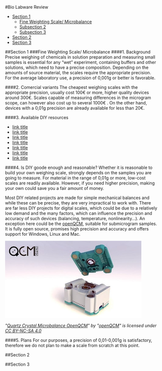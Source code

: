 #Bio Labware Review

- [Section 1](#Section-1)
  * [Fine Weighting Scale/ Microbalance](#Microbalance)
  * [Subsection 2](#Subsection-2)
  * [Subsection 3](#Subsection-3)
- [Section 2](#Section-2)
- [Section 3](#Section-3)


##Section 1 <a id="Section-1"></a>
###Fine Weighting Scale/ Microbalance <a id="Microbalance"></a>
####1. Background
Precise weighing of chemicals in solution preparation and measuring small samples is essential for any “wet” experiment, containing buffers and other solutions, which need to have a precise composition. Depending on the amounts of source material, the scales require the appropriate precision. For the average laboratory use, a precision of 0,001g or better is favorable.


####2. Comercial variants
The cheapest weighing scales with the appropriate precision, usually cost 100€ or more, higher quality devices around 300€. Scales capable of measuring differences in the microgram scope, can however also cost up to several 1000€ . On the other hand, devices with a 0,01g precision are already available for less than 20€.

####3. Available DIY resources
- [link title](http://sci-toys.com/scitoys/scitoys/mathematics/microgram_balance/balance.html)
- [link title](http://makezine.com/2008/03/25/diy-digital-balance/)
- [link title](https://www.erowid.org/psychoactives/hardware/hardware_info1.shtml)
- [link title](https://www.youtube.com/watch?v=n90whRO-ypE)
- [link title](https://www.behance.net/gallery/8021801/Electronic-Weight-Scale-DIY-Kit)
- [link title](http://www.sci-spot.com/Mechanical/balance.htm)
- [link title](http://openqcm.com/)

####4. Is DIY goode enough and reasonable?
Whether it is reasonable to build your own weighing scale, strongly depends on the samples you are going to measure. For material in the range of 0,01g or more, low-cost scales are readily available. However, if you need higher precision, making your own could save you a fair amount of money. 

Most DIY related projects are made for simple mechanical balances and while these can be precise, they are very impractical to work with. There are far less DIY projects for digital scales, which could be due to a relatively low demand and the many factors, which can influence the precision and accuracy of such devices (balancing, temperature, nonlinearity...). An exception here could be the [openQCM](http://openqcm.com/), suitable for submicrogram samples. It is fully open source, promises high precision and accuracy and offers support for Windows, Linux and Mac.

![Quartz Crystal Microbalance OpenQCM](images/openQCM.jpg)

_"[Quartz Crystal Microbalance OpenQCM](http://openqcm.com/)" by "[openQCM](http://openqcm.com/)" is licensed under [CC BY-NC-SA 4.0](http://openqcm.com/)_

####5. Plans
For our purposes, a precision of 0,01-0,001g is satisfactory, therefore we do not plan to make a scale from scratch at this point.


##Section 2 <a id="Section-2"></a>

##Section 3 <a id="Section-3"></a>
